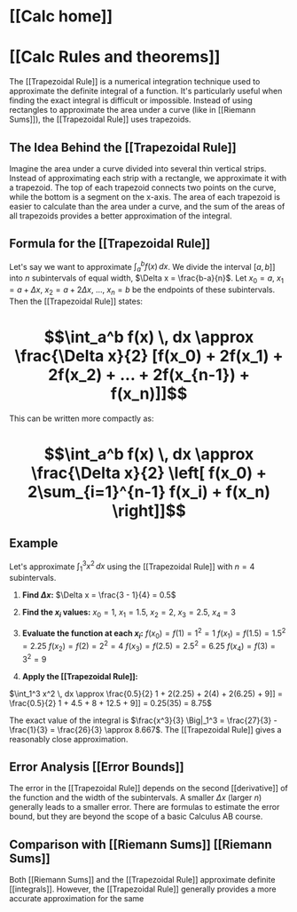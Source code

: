 # [[Calc home]]
# [[Calc Rules and theorems]]
The [[Trapezoidal Rule]] is a numerical integration technique used to approximate the definite integral of a function.  It's particularly useful when finding the exact integral is difficult or impossible.  Instead of using rectangles to approximate the area under a curve (like in [[Riemann Sums]]), the [[Trapezoidal Rule]] uses trapezoids.

## The Idea Behind the [[Trapezoidal Rule]] 
Imagine the area under a curve divided into several thin vertical strips. Instead of approximating each strip with a rectangle, we approximate it with a trapezoid.  The top of each trapezoid connects two points on the curve, while the bottom is a segment on the x-axis. The area of each trapezoid is easier to calculate than the area under a curve, and the sum of the areas of all trapezoids provides a better approximation of the integral.

## Formula for the [[Trapezoidal Rule]] 
Let's say we want to approximate $\int_a^b f(x) \, dx$. We divide the interval $[a, b]]$ into $n$ subintervals of equal width, $\Delta x = \frac{b-a}{n}$. Let $x_0 = a$, $x_1 = a + \Delta x$, $x_2 = a + 2\Delta x$, ..., $x_n = b$ be the endpoints of these subintervals.  Then the [[Trapezoidal Rule]] states:

# $$\int_a^b f(x) \, dx \approx \frac{\Delta x}{2} [f(x_0) + 2f(x_1) + 2f(x_2) + ... + 2f(x_{n-1}) + f(x_n)]]$$

This can be written more compactly as:
# $$\int_a^b f(x) \, dx \approx \frac{\Delta x}{2} \left[ f(x_0) + 2\sum_{i=1}^{n-1} f(x_i) + f(x_n) \right]]$$

## Example

Let's approximate $\int_1^3 x^2 \, dx$ using the [[Trapezoidal Rule]] with $n=4$ subintervals.

1. **Find $\Delta x$:** $\Delta x = \frac{3 - 1}{4} = 0.5$

2. **Find the $x_i$ values:** $x_0 = 1$, $x_1 = 1.5$, $x_2 = 2$, $x_3 = 2.5$, $x_4 = 3$

3. **Evaluate the function at each $x_i$:**
   $f(x_0) = f(1) = 1^2 = 1$
   $f(x_1) = f(1.5) = 1.5^2 = 2.25$
   $f(x_2) = f(2) = 2^2 = 4$
   $f(x_3) = f(2.5) = 2.5^2 = 6.25$
   $f(x_4) = f(3) = 3^2 = 9$

4. **Apply the [[Trapezoidal Rule]]:**

$\int_1^3 x^2 \, dx \approx \frac{0.5}{2} 1 + 2(2.25) + 2(4) + 2(6.25) + 9]] = \frac{0.5}{2} 1 + 4.5 + 8 + 12.5 + 9]] = 0.25(35) = 8.75$

The exact value of the integral is $\frac{x^3}{3} \Big|_1^3 = \frac{27}{3} - \frac{1}{3} = \frac{26}{3} \approx 8.667$.  The [[Trapezoidal Rule]] gives a reasonably close approximation.


## Error Analysis [[Error Bounds]]

The error in the [[Trapezoidal Rule]] depends on the second [[derivative]] of the function and the width of the subintervals. A smaller $\Delta x$ (larger $n$) generally leads to a smaller error.  There are formulas to estimate the error bound, but they are beyond the scope of a basic Calculus AB course.

## Comparison with [[Riemann Sums]] [[Riemann Sums]]

Both [[Riemann Sums]] and the [[Trapezoidal Rule]] approximate definite [[integrals]]. However, the [[Trapezoidal Rule]] generally provides a more accurate approximation for the same